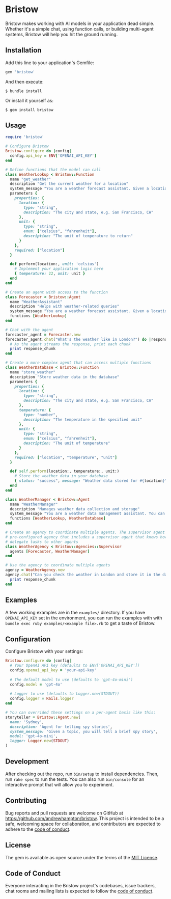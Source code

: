 # Bristow

Bristow makes working with AI models in your application dead simple. Whether it's a simple chat, using function calls, or building multi-agent systems, Bristow will help you hit the ground running.

## Installation

Add this line to your application's Gemfile:

```ruby
gem 'bristow'
```

And then execute:

    $ bundle install

Or install it yourself as:

    $ gem install bristow

## Usage

```ruby
require 'bristow'

# Configure Bristow
Bristow.configure do |config|
  config.api_key = ENV['OPENAI_API_KEY']
end

# Define functions that the model can call
class WeatherLookup < Bristow::Function
  name "get_weather"
  description "Get the current weather for a location"
  system_message "You are a weather forecast assistant. Given a location, you will look up the weather forecast and provide a brief description."
  parameters { 
    properties: {
      location: {
        type: "string",
        description: "The city and state, e.g. San Francisco, CA"
      },
      unit: {
        type: "string",
        enum: ["celsius", "fahrenheit"],
        description: "The unit of temperature to return"
      }
    },
    required: ["location"]
  }

  def perform(location:, unit: 'celsius')
    # Implement your application logic here
    { temperature: 22, unit: unit }
  end
end

# Create an agent with access to the function
class Forecaster < Bristow::Agent
  name "WeatherAssistant"
  description "Helps with weather-related queries"
  system_message "You are a weather forecast assistant. Given a location, you will look up the weather forecast and provide a brief description."
  functions [WeatherLookup]
end

# Chat with the agent
forecaster_agent = Forecaster.new
forecaster_agent.chat("What's the weather like in London?") do |response_chunk|
  # As the agent streams the response, print each chunk
  print response_chunk 
end

# Create a more complex agent that can access multiple functions
class WeatherDatabase < Bristow::Function
  name "store_weather"
  description "Store weather data in the database"
  parameters {
    properties: {
      location: {
        type: "string",
        description: "The city and state, e.g. San Francisco, CA"
      },
      temperature: {
        type: "number",
        description: "The temperature in the specified unit"
      },
      unit: {
        type: "string",
        enum: ["celsius", "fahrenheit"],
        description: "The unit of temperature"
      }
    },
    required: ["location", "temperature", "unit"]
  }

  def self.perform(location:, temperature:, unit:)
    # Store the weather data in your database
    { status: "success", message: "Weather data stored for #{location}" }
  end
end

class WeatherManager < Bristow::Agent
  name "WeatherManager"
  description "Manages weather data collection and storage"
  system_message "You are a weather data management assistant. You can look up weather data and store it in the database."
  functions [WeatherLookup, WeatherDatabase]
end

# Create an agency to coordinate multiple agents. The supervisor agent is a
# pre-configured agency that includes a supervisor agent that knows how to
# delegate tasks to other agents
class WeatherAgency < Bristow::Agencies::Supervisor
  agents [Forecaster, WeatherManager]
end

# Use the agency to coordinate multiple agents
agency = WeatherAgency.new
agency.chat("Can you check the weather in London and store it in the database?") do |response_chunk|
  print response_chunk
end
```

## Examples

A few working examples are in the `examples/` directory. If you have `OPENAI_API_KEY` set in the environment, you can run the examples with with `bundle exec ruby examples/<example file>.rb` to get a taste of Bristow.

## Configuration

Configure Bristow with your settings:

```ruby
Bristow.configure do |config|
  # Your OpenAI API key (defaults to ENV['OPENAI_API_KEY'])
  config.openai_api_key = 'your-api-key'
  
  # The default model to use (defaults to 'gpt-4o-mini')
  config.model = 'gpt-4o'
  
  # Logger to use (defaults to Logger.new(STDOUT))
  config.logger = Rails.logger
end

# You can overrided these settings on a per-agent basis like this:
storyteller = Bristow::Agent.new(
  name: 'Sydney',
  description: 'Agent for telling spy stories',
  system_message: 'Given a topic, you will tell a brief spy story',
  model: 'gpt-4o-mini',
  logger: Logger.new(STDOUT)
)
```

## Development

After checking out the repo, run `bin/setup` to install dependencies. Then, run `rake spec` to run the tests. You can also run `bin/console` for an interactive prompt that will allow you to experiment.

## Contributing

Bug reports and pull requests are welcome on GitHub at https://github.com/andrewhampton/bristow. This project is intended to be a safe, welcoming space for collaboration, and contributors are expected to adhere to the [code of conduct](https://github.com/andrewhampton/bristow/blob/main/CODE_OF_CONDUCT.md).

## License

The gem is available as open source under the terms of the [MIT License](https://opensource.org/licenses/MIT).

## Code of Conduct

Everyone interacting in the Bristow project's codebases, issue trackers, chat rooms and mailing lists is expected to follow the [code of conduct](https://github.com/andrewhampton/bristow/blob/main/CODE_OF_CONDUCT.md).
